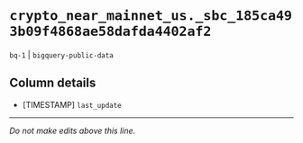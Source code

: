 # `crypto_near_mainnet_us._sbc_185ca493b09f4868ae58dafda4402af2`
`bq-1` | `bigquery-public-data`

## Column details
* [TIMESTAMP] `last_update`

-------------------------------------------------------------------------------
*Do not make edits above this line.*
